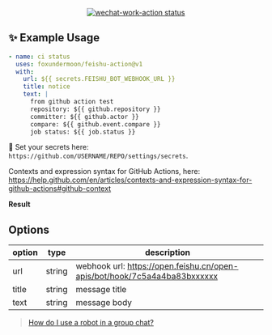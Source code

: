 <p align="center">
  <a href="https://github.com/foxundermoon/wechat-work-action"><img alt="wechat-work-action status" src="https://github.com/foxundermoon/wechat-work-action/workflows/build-test/badge.svg"></a>
</p>

## ✨ Example Usage

```yml
- name: ci status
  uses: foxundermoon/feishu-action@v1
  with:
    url: ${{ secrets.FEISHU_BOT_WEBHOOK_URL }}
    title: notice
    text: |
      from github action test
      repository: ${{ github.repository }}
      committer: ${{ github.actor }}
      compare: ${{ github.event.compare }}
      job status: ${{ job.status }}
```

🔐 Set your secrets here: `https://github.com/USERNAME/REPO/settings/secrets`.

Contexts and expression syntax for GitHub Actions, here: https://help.github.com/en/articles/contexts-and-expression-syntax-for-github-actions#github-context

**Result**

## Options

| option | type   | description                                                               |
| ------ | ------ | ------------------------------------------------------------------------- |
| url    | string | webhook url: https://open.feishu.cn/open-apis/bot/hook/7c5a4a4ba83bxxxxxx |
| title  | string | message title                                                             |
| text   | string | message body                                                              |

> [How do I use a robot in a group chat?](https://getfeishu.cn/hc/zh-cn/articles/360024984973-%E5%9C%A8%E7%BE%A4%E8%81%8A%E4%B8%AD%E4%BD%BF%E7%94%A8%E6%9C%BA%E5%99%A8%E4%BA%BA)